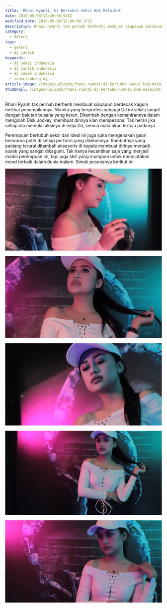 ```yaml
---
title: 'Rhani Ryanti, DJ Bertubuh Seksi Bak Malaikat'
date: 2019-05-08T12:49:39.945Z
modified_date: 2019-05-08T12:49:40.173Z
description: Rhani Ryanti tak pernah berhenti membuat siapapun berdecak kagum melihat penampilannya. Wanita yang berprofesi sebagai DJ.
category:
  - Galeri
tags:
  - galeri
  - dj cantik
keywords:
  - dj seksi indonesia
  - dj cantik indonesia
  - dj cewek indonesia
  - indoclubbing dj
article_image: /images/uploads/rhani-ryanti-dj-bertubuh-seksi-bak-malaikat-3.jpg
thumbnail: /images/uploads/rhani-ryanti-dj-bertubuh-seksi-bak-malaikat-1-015.jpg
---
```

Rhani Ryanti tak pernah berhenti membuat siapapun berdecak kagum melihat penampilannya. Wanita yang berprofesi sebagai DJ ini selalu tampil dengan balutan busana yang keren. Ditambah dengan kemahirannya dalam mengolah Disk Jockey, membuat dirinya kian mempesona. Tak heran jika setiap dia memulai aksinya di meja DJ, semua mata akan tertuju padanya.

Perempuan bertubuh seksi dan ideal ini juga suka mengenakan gaun berwarna putih di setiap perform yang dilakoninya. Rambutnya yang panjang terurai ditambah aksesoris di kepala membuat dirinya menjadi sosok yang sangat dikagumi. Tak hanya kecantikan saja yang menjadi modal perempuan ini, tapi juga skill yang mumpuni untuk menciptakan mood terbaik dalam dunia malam. Simak pesonanya berikut ini:

![Rhani Ryanti, DJ Bertubuh Seksi Bak Malaikat](/images/uploads/rhani-ryanti-dj-bertubuh-seksi-bak-malaikat-5.jpg)

![Rhani Ryanti, DJ Bertubuh Seksi Bak Malaikat](/images/uploads/rhani-ryanti-dj-bertubuh-seksi-bak-malaikat-4.jpg)

![Rhani Ryanti, DJ Bertubuh Seksi Bak Malaikat](/images/uploads/rhani-ryanti-dj-bertubuh-seksi-bak-malaikat-3.jpg)

![Rhani Ryanti, DJ Bertubuh Seksi Bak Malaikat](/images/uploads/rhani-ryanti-dj-bertubuh-seksi-bak-malaikat-2.jpg)

![Rhani Ryanti, DJ Bertubuh Seksi Bak Malaikat](/images/uploads/rhani-ryanti-dj-bertubuh-seksi-bak-malaikat-1.jpg)
